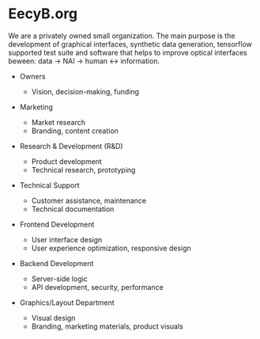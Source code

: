 # EecyB.org
We are a privately owned small organization. The main purpose is the development of graphical interfaces, synthetic data generation, tensorflow supported test suite and software that helps to improve
optical interfaces beween: data -> NAI -> human <-> information.

- Owners
  - Vision, decision-making, funding

- Marketing
  - Market research
  - Branding, content creation

- Research & Development (R&D)
  - Product development
  - Technical research, prototyping

- Technical Support
  - Customer assistance, maintenance
  - Technical documentation

- Frontend Development
  - User interface design
  - User experience optimization, responsive design

- Backend Development
  - Server-side logic
  - API development, security, performance

- Graphics/Layout Department
  - Visual design
  - Branding, marketing materials, product visuals

